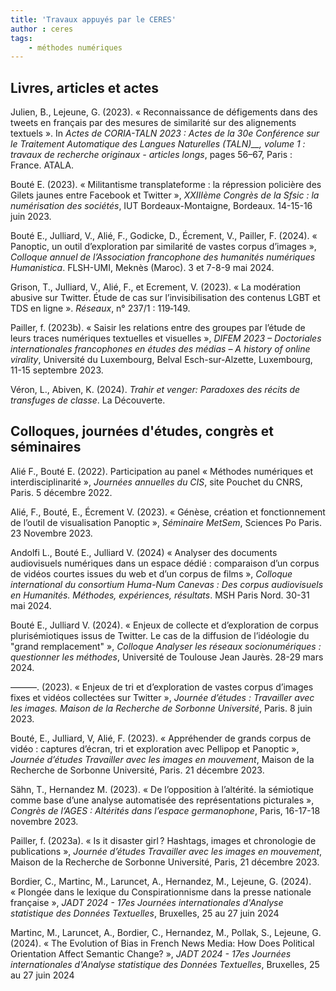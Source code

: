 ```yaml
---
title: 'Travaux appuyés par le CERES'
author : ceres
tags:
    - méthodes numériques
---
```


## Livres, articles et actes

Julien, B., Lejeune, G. (2023). « Reconnaissance de défigements dans des tweets en français par des mesures de similarité sur des alignements textuels ». In _Actes de CORIA-TALN 2023 : Actes de la 30e Conférence sur le Traitement Automatique des Langues Naturelles (TALN)__, volume 1 : travaux de recherche originaux - articles longs_, pages 56–67, Paris : France. ATALA.

Bouté E. (2023). « Militantisme transplateforme : la répression policière des Gilets jaunes entre Facebook et Twitter », _XXIIIème Congrès de la Sfsic : la numérisation des sociétés_, IUT Bordeaux-Montaigne, Bordeaux. 14-15-16 juin 2023.

Bouté E., Julliard, V., Alié, F., Godicke, D., Écrement, V., Pailler, F. (2024). « Panoptic, un outil d’exploration par similarité de vastes corpus d’images », _Colloque annuel de l’Association francophone des humanités numériques Humanistica_. FLSH-UMI, Meknès (Maroc). 3 et 7-8-9 mai 2024.

Grison, T., Julliard, V., Alié, F., et Ecrement, V. (2023). « La modération abusive sur Twitter. Étude de cas sur l’invisibilisation des contenus LGBT et TDS en ligne ». _Réseaux_, n° 237/1 : 119‑149. 

Pailler, f. (2023b). « Saisir les relations entre des groupes par l’étude de leurs traces numériques textuelles et visuelles », _DIFEM 2023 – Doctoriales internationales francophones en études des médias – A history of online virality_, Université du Luxembourg, Belval Esch-sur-Alzette, Luxembourg, 11-15 septembre 2023.

Véron, L., Abiven, K. (2024). _Trahir et venger: Paradoxes des récits de transfuges de classe_. La Découverte.

## Colloques, journées d'études, congrès et séminaires

Alié F., Bouté E. (2022). Participation au panel « Méthodes numériques et interdisciplinarité », _Journées annuelles du CIS_, site Pouchet du CNRS, Paris. 5 décembre 2022.

Alié, F., Bouté, E., Écrement V. (2023). « Génèse, création et fonctionnement de l’outil de visualisation Panoptic », _Séminaire MetSem_, Sciences Po Paris. 23 Novembre 2023.

Andolfi L., Bouté E., Julliard V. (2024) « Analyser des documents audiovisuels numériques dans un espace dédié : comparaison d’un corpus de vidéos courtes issues du web et d’un corpus de films », _Colloque international du consortium Huma-Num Canevas : Des corpus audiovisuels en Humanités. Méthodes, expériences, résultats_. MSH Paris Nord. 30-31 mai 2024.

Bouté E., Julliard V. (2024). « Enjeux de collecte et d’exploration de corpus plurisémiotiques issus de Twitter. Le cas de la diffusion de l’idéologie du "grand remplacement" », _Colloque Analyser les réseaux socionumériques : questionner les méthodes_, Université de Toulouse Jean Jaurès. 28-29 mars 2024.

———. (2023). « Enjeux de tri et d’exploration de vastes corpus d’images fixes et vidéos collectées sur Twitter », _Journée d’études : Travailler avec les images. Maison de la Recherche de Sorbonne Université_, Paris. 8 juin 2023.

Bouté, E., Julliard, V,  Alié, F. (2023). « Appréhender de grands corpus de vidéo : captures d’écran, tri et exploration avec Pellipop et Panoptic », _Journée d’études Travailler avec les images en mouvement_, Maison de la Recherche de Sorbonne Université, Paris. 21 décembre 2023.

Sähn, T., Hernandez M. (2023). « De l’opposition à l’altérité. la sémiotique comme base d’une analyse automatisée des représentations picturales », _Congrès de l’AGES : Altérités dans l’espace germanophone_, Paris, 16-17-18 novembre 2023.

Pailler, f. (2023a). « Is it disaster girl ? Hashtags, images et chronologie de publications », _Journée d’études Travailler avec les images en mouvement_, Maison de la Recherche de Sorbonne Université, Paris, 21 décembre 2023.

Bordier, C., Martinc, M., Laruncet, A., Hernandez, M., Lejeune, G. (2024). « Plongée dans le lexique du Conspirationnisme dans la presse nationale française », _JADT 2024 - 17es Journées internationales d'Analyse statistique des Données Textuelles_, Bruxelles, 25 au 27 juin 2024

Martinc, M., Laruncet, A., Bordier, C., Hernandez, M., Pollak, S., Lejeune, G. (2024). « The Evolution of Bias in French News Media: How Does Political Orientation Affect Semantic Change? », _JADT 2024 - 17es Journées internationales d'Analyse statistique des Données Textuelles_, Bruxelles, 25 au 27 juin 2024
